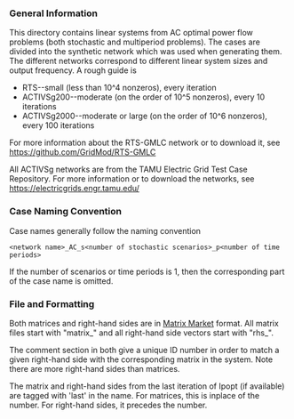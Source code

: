### General Information

This directory contains linear systems from AC optimal power flow problems (both stochastic and multiperiod problems).  The cases are divided into the synthetic network which was used when generating them.  The different networks correspond to different linear system sizes and output frequency.  A rough guide is
* RTS--small (less than 10^4 nonzeros), every iteration
* ACTIVSg200--moderate (on the order of 10^5 nonzeros), every 10 iterations
* ACTIVSg2000--moderate or large (on the order of 10^6 nonzeros), every 100 iterations

For more information about the RTS-GMLC network or to download it, see https://github.com/GridMod/RTS-GMLC

All ACTIVSg networks are from the TAMU Electric Grid Test Case Repository.  For more information or to download the networks, see https://electricgrids.engr.tamu.edu/

### Case Naming Convention

Case names generally follow the naming convention
```
<network name>_AC_s<number of stochastic scenarios>_p<number of time periods>
```
If the number of scenarios or time periods is 1, then the corresponding part of the case name is omitted.

### File and Formatting

Both matrices and right-hand sides are in [Matrix Market](https://math.nist.gov/MatrixMarket/formats.html) format.  All matrix files start with "matrix\_" and all right-hand side vectors start with "rhs\_".

The comment section in both give a unique ID number in order to match a given right-hand 
side with the corresponding matrix in the system.  Note there are more right-hand 
sides than matrices.

The matrix and right-hand sides from the last iteration of Ipopt (if available) are tagged with 'last' in the name.  For matrices, this is inplace of the number.  For right-hand sides, it precedes the number.


